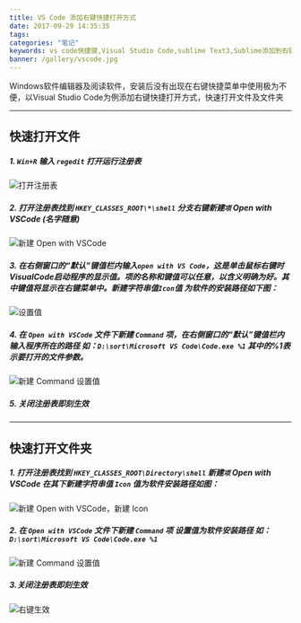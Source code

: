 ```yaml
---
title: VS Code 添加右键快捷打开方式
date: 2017-09-29 14:35:35
tags:
categories: "笔记"
keywords: vs code快捷键,Visual Studio Code,sublime Text3,Sublime添加到右键菜单,将程序添加到右键菜单
banner: /gallery/vscode.jpg
---
```

Windows软件编辑器及阅读软件，安装后没有出现在右键快捷菜单中使用极为不便，以Visual Studio Code为例添加右键快捷打开方式，快速打开文件及文件夹
<!-- more -->


---
## 快速打开文件
##### 1. `Win+R` 输入 `regedit` 打开运行注册表
![打开注册表](https://s1.ax2x.com/2018/01/29/JAUmQ.png)
##### 2. 打开注册表找到 `HKEY_CLASSES_ROOT\*\shell` 分支右键新建`项` Open with VSCode (名字随意)
![新建 Open with VSCode](https://s1.ax2x.com/2018/01/29/JAcnK.png)
##### 3. 在右侧窗口的“默认”键值栏内输入`open with VS Code`，这是单击鼠标右键时VisualCode启动程序的显示值。项的名称和键值可以任意，以含义明确为好。其中键值将显示在右键菜单中。新建字符串值`Icon`值 为软件的安装路径如下图： 
![设置值](https://s1.ax2x.com/2018/01/29/JALiE.png)
##### 4. 在 `Open with VSCode` 文件下新建 `Command` 项，在右侧窗口的“默认”键值栏内输入程序所在的路径 如：`D:\sort\Microsoft VS Code\Code.exe %1` 其中的%1表示要打开的文件参数。
![新建 Command 设置值](https://s1.ax2x.com/2018/01/29/JAaK3.png)
##### 5. 关闭注册表即刻生效

---
## 快速打开文件夹

##### 1. 打开注册表找到 `HKEY_CLASSES_ROOT\Directory\shell` 新建`项` Open with VSCode 在其下新建字符串值 `Icon` 值为软件安装路径如图：
![新建 Open with VSCode，新建 Icon](https://s1.ax2x.com/2018/01/29/JAPbp.png)
##### 2. 在 `Open with VSCode` 文件下新建 `Command` 项 设置值为软件安装路径 如：`D:\sort\Microsoft VS Code\Code.exe %1`
![新建 Command 设置值](https://s1.ax2x.com/2018/01/29/JACWG.png)
##### 3.关闭注册表即刻生效
![右键生效](https://s1.ax2x.com/2018/01/29/JAPbp.png)


